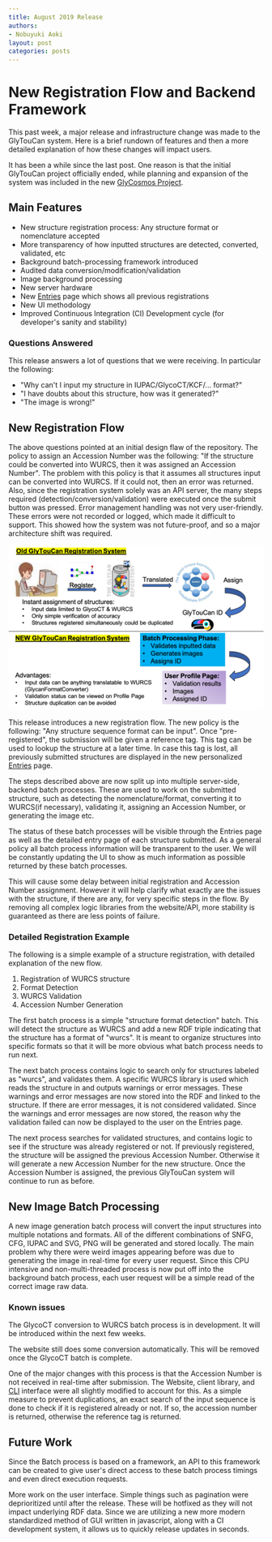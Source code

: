 ```yaml
---
title: August 2019 Release
authors:
- Nobuyuki Aoki
layout: post
categories: posts
---
```


# New Registration Flow and Backend Framework

This past week, a major release and infrastructure change was made to the GlyTouCan system.  Here is a brief rundown of features and then a more detailed explanation of how these changes will impact users.

It has been a while since the last post.  One reason is that the initial GlyTouCan project officially ended, while planning and expansion of the system was included in the new <a href="https://glycosmos.org">GlyCosmos Project</a>.

## Main Features

* New structure registration process: Any structure format or nomenclature accepted
* More transparency of how inputted structures are detected, converted, validated, etc
* Background batch-processing framework introduced
* Audited data conversion/modification/validation
* Image background processing
* New server hardware
* New [Entries](https://glytoucan.org/Users/structure) page which shows all previous registrations
* New UI methodology
* Improved Continuous Integration (CI) Development cycle (for developer's sanity and stability)

### Questions Answered

This release answers a lot of questions that we were receiving.  In particular the following:

* "Why can't I input my structure in IUPAC/GlycoCT/KCF/... format?"
* "I have doubts about this structure, how was it generated?"
* "The image is wrong!"

## New Registration Flow

The above questions pointed at an initial design flaw of the repository.  The policy to assign an Accession Number was the following: "If the structure could be converted into WURCS, then it was assigned an Accession Number".  The problem with this policy is that it assumes all structures input can be converted into WURCS.  If it could not, then an error was returned.  Also, since the registration system solely was an API server, the many steps required (detection/conversion/validation) were executed once the submit button was pressed.  Error management handling was not very user-friendly.  These errors were not recorded or logged, which made it difficult to support.  This showed how the system was not future-proof, and so a major architecture shift was required.

![new flow](/images/newglytoucan2019.png)

This release introduces a new registration flow.  The new policy is the following: "Any structure sequence format can be input".  Once "pre-registered", the submission will be given a reference tag.  This tag can be used to lookup the structure at a later time.  In case this tag is lost, all previously submitted structures are displayed in the new personalized [Entries](https://glytoucan.org/Users/structure) page.

The steps described above are now split up into multiple server-side, backend batch processes.  These are used to work on the submitted structure, such as detecting the nomenclature/format, converting it to WURCS(if necessary), validating it, assigning an Accession Number, or generating the image etc.

The status of these batch processes will be visible through the Entries page as well as the detailed entry page of each structure submitted.  As a general policy all batch process information will be transparent to the user.  We will be constantly updating the UI to show as much information as possible returned by these batch processes.

This will cause some delay between initial registration and Accession Number assignment.  However it will help clarify what exactly are the issues with the structure, if there are any, for very specific steps in the flow.  By removing all complex logic libraries from the website/API, more stability is guaranteed as there are less points of failure.

### Detailed Registration Example

The following is a simple example of a structure registration, with detailed explanation of the new flow.

1. Registration of WURCS structure
1. Format Detection
1. WURCS Validation
1. Accession Number Generation

The first batch process is a simple "structure format detection" batch.  This will detect the structure as WURCS and add a new RDF triple indicating that the structure has a format of "wurcs".  It is meant to organize structures into specific formats so that it will be more obvious what batch process needs to run next.

The next batch process contains logic to search only for structures labeled as "wurcs", and validates them.  A specific WURCS library is used which reads the structure in and outputs warnings or error messages.  These warnings and error messages are now stored into the RDF and linked to the structure.  If there are error messages, it is not considered validated.  Since the warnings and error messages are now stored, the reason why the validation failed can now be displayed to the user on the Entries page.

The next process searches for validated structures, and contains logic to see if the structure was already registered or not.  If previously registered, the structure will be assigned the previous Accession Number.  Otherwise it will generate a new Accession Number for the new structure.  Once the Accession Number is assigned, the previous GlyTouCan system will continue to run as before.

## New Image Batch Processing

A new image generation batch process will convert the input structures into multiple notations and formats.  All of the different combinations of SNFG, CFG, IUPAC and SVG, PNG will be generated and stored locally.  The main problem why there were weird images appearing before was due to generating the image in real-time for every user request.  Since this CPU intensive and non-multi-threaded process is now put off into the background batch process, each user request will be a simple read of the correct image raw data.

### Known issues

The GlycoCT conversion to WURCS batch process is in development.  It will be introduced within the next few weeks.

The website still does some conversion automatically.  This will be removed once the GlycoCT batch is complete.

One of the major changes with this process is that the Accession Number is not received in real-time after submission.  The Website, client library, and [CLI](/system/cli) interface were all slightly modified to account for this.  As a simple measure to prevent duplications, an exact search of the input sequence is done to check if it is registered already or not.  If so, the accession number is returned, otherwise the reference tag is returned.

## Future Work

Since the Batch process is based on a framework, an API to this framework can be created to give user's direct access to these batch process timings and even direct execution requests.

More work on the user interface.  Simple things such as pagination were deprioritized until after the release.  These will be hotfixed as they will not impact underlying RDF data.  Since we are utilizing a new more modern standardized method of GUI written in javascript, along with a CI development system, it allows us to quickly release updates in seconds.
